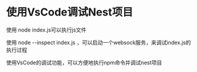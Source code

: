 # 使用VsCode调试Nest项目

使用 node index.js可以执行js文件

使用 node --inspect index.js ，可以启动一个websock服务，来调试index.js的执行过程

使用VsCode的调试功能，可以方便地执行npm命令并调试nest项目